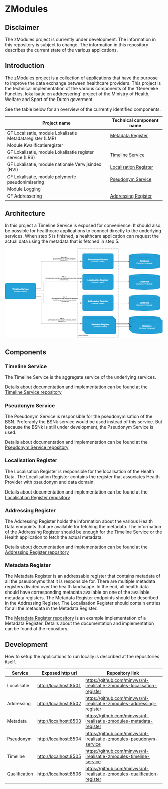 # ZModules

## Disclaimer

The zModules project is currently under development. The information in this repository is
subject to change. The information in this repository describes the current state of the
various applications.

## Introduction

The zModules project is a collection of applications that have the purpose to improve the
data exchange between healthcare providers. This project is the technical implementation of
the various components of the 'Generieke Functies, lokalisatie en addressering' project of the
Ministry of Health, Welfare and Sport of the Dutch goverment.

See the table below for an overview of the currently identified components.

| Project name                                              | Technical component name                        |
|-----------------------------------------------------------|-------------------------------------------------|
| GF Localisatie, module Lokalisatie Metadataregister (LMR) | [Metadata Register](#metadata-register)         |
| Module Kwalificatieregister                               |                                                 |
| GF Lokalisatie, module Lokalisatie register service (LRS) | [Timeline Service](#timeline-service)           |
| GF Lokalisatie, module nationale Verwijsindex (NVI)       | [Localisation Register](#localisation-register) |
| GF Lokalisatie, module polymorfe pseudonimisering         | [Pseudonym Service](#pseudonym-service)         |
| Module Logging                                            |                                                 |
| GF Addressering                                           | [Addressing Register](#addressing-register)     |

## Architecture

In this project a Timeline Service is exposed for convenience. It should also be possible
for healthcare applications to connect directly to the underlying services.
When step 5 is finished, a healthcare application can request the actual data using the
metadata that is fetched in step 5.

![alt text](assets/system.png "system")

## Components

### Timeline Service

The Timeline Service is the aggregate service of the underlying services.

Details about documentation and implementation can be found at the
[Timeline Service repository](https://github.com/minvws/nl-irealisatie-zmodules-timeline-service)

### Pseudonym Service

The Pseudonym Service is responsible for the pseudonymisation of the BSN. Preferably the
BSNk service would be used instead of this service. But because the BSNk is still under
development, the Pseudonym Service is used.

Details about documentation and implementation can be found at the
[Pseudonym Service repository](https://github.com/minvws/nl-irealisatie-zmodules-pseudonym-service)

### Localisation Register

The Localisation Register is responsible for the localisation of the Health Data. The Localisation
Register contains the register that associates Health Provider with pseudonym and data domain.

Details about documentation and implementation can be found at the
[Localisation Register repository](https://github.com/minvws/nl-irealisatie-zmodules-localisation-register)

### Addressing Register

The Addressing Register holds the information about the various Health Data endpoints that are available
for fetching the metadata. The information of the Addressing Register should be enough for the Timeline
Service or the Health application to fetch the actual metadata.

Details about documentation and implementation can be found at the
[Addressing Register repository](https://github.com/minvws/nl-irealisatie-zmodules-addressing-register)

### Metadata Register

The Metadata Register is an addressable register that contains metadata of
all the pseudonyms that it is responsible for. There are multiple metadata registers divided over
the health landscape. In the end, all health data should have corresponding metadata available on one of the available
metadata registers. The Metadata Register endpoints should be described in the Addressing Register.
The Localisation Register should contain entries for all the metadata in the Metadata Register.

The [Metadata Register repository](https://github.com/minvws/nl-irealisatie-zmodules-metadata-register)
is an example implementation of a Metadata Register. Details about the documentation and implementation
can be found at the repository.

## Development

How to setup the applications to run locally is described at the repositories itself.

| Service      | Exposed http url        | Repository link                                                           |
|--------------|-------------------------|---------------------------------------------------------------------------|
| Localisatie  | <http://localhost:8501> | <https://github.com/minvws/nl-irealisatie-zmodules-localisation-register> |
| Addressing   | <http://localhost:8502> | <https://github.com/minvws/nl-irealisatie-zmodules-addressing-register>   |
| Metadata     | <http://localhost:8503> | <https://github.com/minvws/nl-irealisatie-zmodules-metadata-register>     |
| Pseudonym    | <http://localhost:8504> | <https://github.com/minvws/nl-irealisatie-zmodules-pseudonym-service>     |
| Timeline     | <http://localhost:8505> | <https://github.com/minvws/nl-irealisatie-zmodules-timeline-service>      |
| Qualification | <http://localhost:8506> | <https://github.com/minvws/nl-irealisatie-zmodules-qualification-register> |
